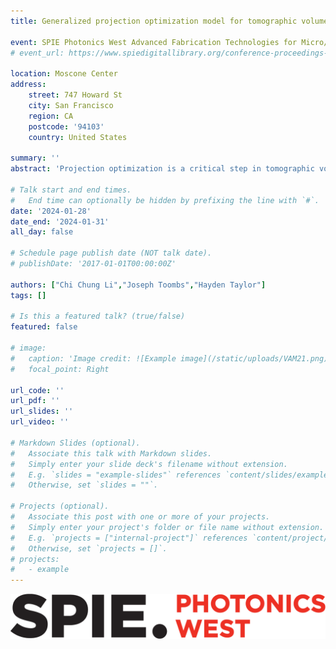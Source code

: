 ```yaml
---
title: Generalized projection optimization model for tomographic volumetric additive manufacturing

event: SPIE Photonics West Advanced Fabrication Technologies for Micro/Nano Optics and Photonics XVII 2024
# event_url: https://www.spiedigitallibrary.org/conference-proceedings-of-spie/12012.toc

location: Moscone Center
address:
    street: 747 Howard St
    city: San Francisco
    region: CA
    postcode: '94103'
    country: United States

summary: ''
abstract: 'Projection optimization is a critical step in tomographic volumetric additive manufacturing, and it has a direct impact on print failure rate, geometric tolerance, and conversion accuracy of the printed part. So far, a few distinct optimization schemes with different advantages have been proposed. Here, we discuss efforts to identify the commonalities among these schemes and formalize the problem. We identified an optimization model that generalizes and extends the objective functions of three prior optimization schemes. The proposed model allows various desirable features offered by individual schemes to interoperate in a generalized mathematical form. In addition, this model consistently considers material response throughout the optimization and offers control on error sparsity. Overall, the rich parameter space of this optimization framework allows systematic fine-tuning of delivered response profiles. At the core of the optimization, the light propagation model captures the linear map between sinogram and tomogram quantities. We discuss our ongoing effort to model phenomena such as absorption, refraction through gradient-index media, and scattering.'

# Talk start and end times.
#   End time can optionally be hidden by prefixing the line with `#`.
date: '2024-01-28'
date_end: '2024-01-31'
all_day: false

# Schedule page publish date (NOT talk date).
# publishDate: '2017-01-01T00:00:00Z'

authors: ["Chi Chung Li","Joseph Toombs","Hayden Taylor"]
tags: []

# Is this a featured talk? (true/false)
featured: false

# image:
#   caption: 'Image credit: ![Example image](/static/uploads/VAM21.png)'
#   focal_point: Right

url_code: ''
url_pdf: ''
url_slides: ''
url_video: ''

# Markdown Slides (optional).
#   Associate this talk with Markdown slides.
#   Simply enter your slide deck's filename without extension.
#   E.g. `slides = "example-slides"` references `content/slides/example-slides.md`.
#   Otherwise, set `slides = ""`.

# Projects (optional).
#   Associate this post with one or more of your projects.
#   Simply enter your project's folder or file name without extension.
#   E.g. `projects = ["internal-project"]` references `content/project/deep-learning/index.md`.
#   Otherwise, set `projects = []`.
# projects:
#   - example
---
```

![Conference Image](images/SPIEPW2024.png)
